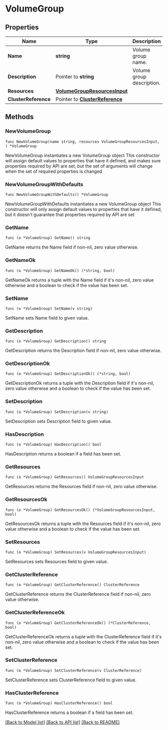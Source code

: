 # VolumeGroup

## Properties

Name | Type | Description | Notes
------------ | ------------- | ------------- | -------------
**Name** | **string** | Volume group name. | 
**Description** | Pointer to **string** | Volume group description. | [optional] 
**Resources** | [**VolumeGroupResourcesInput**](VolumeGroupResourcesInput.md) |  | 
**ClusterReference** | Pointer to [**ClusterReference**](ClusterReference.md) |  | [optional] 

## Methods

### NewVolumeGroup

`func NewVolumeGroup(name string, resources VolumeGroupResourcesInput, ) *VolumeGroup`

NewVolumeGroup instantiates a new VolumeGroup object
This constructor will assign default values to properties that have it defined,
and makes sure properties required by API are set, but the set of arguments
will change when the set of required properties is changed

### NewVolumeGroupWithDefaults

`func NewVolumeGroupWithDefaults() *VolumeGroup`

NewVolumeGroupWithDefaults instantiates a new VolumeGroup object
This constructor will only assign default values to properties that have it defined,
but it doesn't guarantee that properties required by API are set

### GetName

`func (o *VolumeGroup) GetName() string`

GetName returns the Name field if non-nil, zero value otherwise.

### GetNameOk

`func (o *VolumeGroup) GetNameOk() (*string, bool)`

GetNameOk returns a tuple with the Name field if it's non-nil, zero value otherwise
and a boolean to check if the value has been set.

### SetName

`func (o *VolumeGroup) SetName(v string)`

SetName sets Name field to given value.


### GetDescription

`func (o *VolumeGroup) GetDescription() string`

GetDescription returns the Description field if non-nil, zero value otherwise.

### GetDescriptionOk

`func (o *VolumeGroup) GetDescriptionOk() (*string, bool)`

GetDescriptionOk returns a tuple with the Description field if it's non-nil, zero value otherwise
and a boolean to check if the value has been set.

### SetDescription

`func (o *VolumeGroup) SetDescription(v string)`

SetDescription sets Description field to given value.

### HasDescription

`func (o *VolumeGroup) HasDescription() bool`

HasDescription returns a boolean if a field has been set.

### GetResources

`func (o *VolumeGroup) GetResources() VolumeGroupResourcesInput`

GetResources returns the Resources field if non-nil, zero value otherwise.

### GetResourcesOk

`func (o *VolumeGroup) GetResourcesOk() (*VolumeGroupResourcesInput, bool)`

GetResourcesOk returns a tuple with the Resources field if it's non-nil, zero value otherwise
and a boolean to check if the value has been set.

### SetResources

`func (o *VolumeGroup) SetResources(v VolumeGroupResourcesInput)`

SetResources sets Resources field to given value.


### GetClusterReference

`func (o *VolumeGroup) GetClusterReference() ClusterReference`

GetClusterReference returns the ClusterReference field if non-nil, zero value otherwise.

### GetClusterReferenceOk

`func (o *VolumeGroup) GetClusterReferenceOk() (*ClusterReference, bool)`

GetClusterReferenceOk returns a tuple with the ClusterReference field if it's non-nil, zero value otherwise
and a boolean to check if the value has been set.

### SetClusterReference

`func (o *VolumeGroup) SetClusterReference(v ClusterReference)`

SetClusterReference sets ClusterReference field to given value.

### HasClusterReference

`func (o *VolumeGroup) HasClusterReference() bool`

HasClusterReference returns a boolean if a field has been set.


[[Back to Model list]](../README.md#documentation-for-models) [[Back to API list]](../README.md#documentation-for-api-endpoints) [[Back to README]](../README.md)


